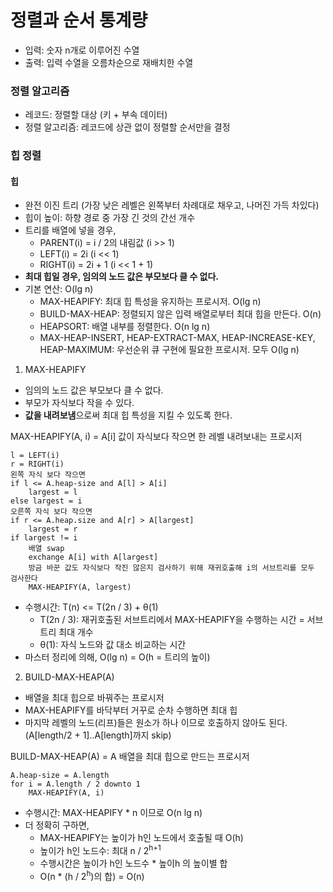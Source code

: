 # 정렬과 순서 통계량

- 입력: 숫자 n개로 이루어진 수열
- 출력: 입력 수열을 오름차순으로 재배치한 수열

### 정렬 알고리즘
- 레코드: 정렬할 대상 (키 + 부속 데이터)
- 정렬 알고리즘: 레코드에 상관 없이 정렬할 순서만을 결정


### 힙 정렬

#### 힙
- 완전 이진 트리 (가장 낮은 레벨은 왼쪽부터 차례대로 채우고, 나머진 가득 차있다)
- 힙이 높이: 하향 경로 중 가장 긴 것의 간선 개수
- 트리를 배열에 넣을 경우,
	- PARENT(i) = i / 2의 내림값 (i >> 1)
	- LEFT(i) = 2i (i << 1)
	- RIGHT(i) = 2i + 1 (i << 1 + 1)
- **최대 힙일 경우, 임의의 노드 값은 부모보다 클 수 없다.**
- 기본 연산: O(lg n)
	- MAX-HEAPIFY: 최대 힙 특성을 유지하는 프로시저. O(lg n)
	- BUILD-MAX-HEAP: 정렬되지 않은 입력 배열로부터 최대 힙을 만든다. O(n)
	- HEAPSORT: 배열 내부를 정렬한다. O(n lg n)
	- MAX-HEAP-INSERT, HEAP-EXTRACT-MAX, HEAP-INCREASE-KEY, HEAP-MAXIMUM: 우선순위 큐 구현에 필요한 프로시저. 모두 O(lg n)

1. MAX-HEAPIFY
- 임의의 노드 값은 부모보다 클 수 없다.
- 부모가 자식보다 작을 수 있다.
- **값을 내려보냄**으로써 최대 힙 특성을 지킬 수 있도록 한다.

MAX-HEAPIFY(A, i) = A[i] 값이 자식보다 작으면 한 레벨 내려보내는 프로시저
```
l = LEFT(i)
r = RIGHT(i)
왼쪽 자식 보다 작으면
if l <= A.heap-size and A[l] > A[i]
	largest = l
else largest = i
오른쪽 자식 보다 작으면
if r <= A.heap.size and A[r] > A[largest]
	largest = r
if largest != i
	배열 swap
	exchange A[i] with A[largest]
	방금 바꾼 값도 자식보다 작진 않은지 검사하기 위해 재귀호출해 i의 서브트리를 모두 검사한다
	MAX-HEAPIFY(A, largest)
```

- 수행시간: T(n) <= T(2n / 3) + θ(1)
	- T(2n / 3): 재귀호출된 서브트리에서 MAX-HEAPIFY을 수행하는 시간 = 서브 트리 최대 개수
	- θ(1): 자식 노드와 값 대소 비교하는 시간
- 마스터 정리에 의해, O(lg n) = O(h = 트리의 높이)

2. BUILD-MAX-HEAP(A)
- 배열을 최대 힙으로 바꿔주는 프로시저
- MAX-HEAPIFY를 바닥부터 거꾸로 순차 수행하면 최대 힙
- 마지막 레벨의 노드(리프)들은 원소가 하나 이므로 호출하지 않아도 된다. (A[length/2 + 1]..A[length]까지 skip)

BUILD-MAX-HEAP(A) = A 배열을 최대 힙으로 만드는 프로시저
```
A.heap-size = A.length
for i = A.length / 2 downto 1
	MAX-HEAPIFY(A, i)
```

- 수행시간: MAX-HEAPIFY * n 이므로 O(n lg n)
- 더 정확히 구하면,
	- MAX-HEAPIFY는 높이가 h인 노드에서 호출될 때 O(h)
	- 높이가 h인 노드수: 최대 n / 2<sup>h+1</sup>
	- 수행시간은 높이가 h인 노드수 * 높이h 의 높이별 합
	- O(n * (h / 2<sup>h</sup>)의 합) = O(n)